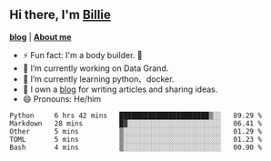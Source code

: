 

## Hi there, I'm [Billie](https://billie52707.cn) 
<strong><a href="https://www.cnblogs.com/billie52707">blog</a></strong> |
  <strong><a href="https://billie52707.cn/about/">About me</a></strong>  

- ⚡  Fun fact: I'm a body builder. 🏃
- 🔭  I’m currently working on Data Grand.
- 🌱  I’m currently learning python、docker.
- 📑  I own a [blog](https://billie52707.cn) for writing articles and sharing ideas.
- 😄  Pronouns: He/him







<!--START_SECTION:waka-->
```text
Python     6 hrs 42 mins   ██████████████████████▒░░   89.29 % 
Markdown   28 mins         █▓░░░░░░░░░░░░░░░░░░░░░░░   06.41 % 
Other      5 mins          ▒░░░░░░░░░░░░░░░░░░░░░░░░   01.29 % 
TOML       5 mins          ▒░░░░░░░░░░░░░░░░░░░░░░░░   01.23 % 
Bash       4 mins          ▒░░░░░░░░░░░░░░░░░░░░░░░░   00.90 % 
```
<!--END_SECTION:waka-->
